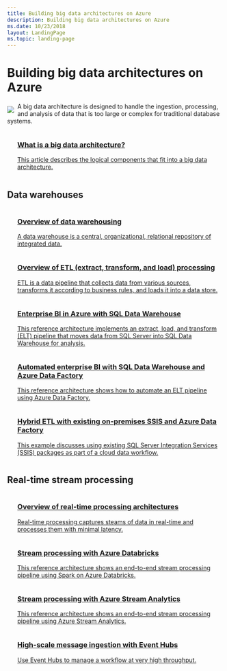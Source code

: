 ```yaml
---
title: Building big data architectures on Azure
description: Building big data architectures on Azure
ms.date: 10/23/2018
layout: LandingPage
ms.topic: landing-page
---
```


# Building big data architectures on Azure

<!-- markdownlint-disable MD033 -->

<img src="../_images/data-guide.svg" style="float:left; margin-top:8px; margin-right:8px;"/>

A big data architecture is designed to handle the ingestion, processing, and analysis of data that is too large or complex for traditional database systems.

<ul  class="panelContent cardsZ">
<li style="display: flex; flex-direction: column;">
    <a href="../data-guide/big-data/index.md" style="display: flex; flex-direction: column; flex: 1 0 auto;">
        <div class="cardSize" style="flex: 1 0 auto; display: flex;">
            <div class="cardPadding" style="display: flex;">
                <div class="card">
                    <div class="cardText">
                        <h3>What is a big data architecture?</h3>
                        <p>This article describes the logical components that fit into a big data architecture.</p>
                    </div>
                </div>
            </div>
        </div>
    </a>
</li>
</ul>

## Data warehouses

<ul  class="panelContent cardsZ">
<li style="display: flex; flex-direction: column;">
    <a href="../data-guide/relational-data/data-warehousing.md" style="display: flex; flex-direction: column; flex: 1 0 auto;">
        <div class="cardSize" style="flex: 1 0 auto; display: flex;">
            <div class="cardPadding" style="display: flex;">
                <div class="card">
                    <div class="cardText">
                        <h3>Overview of data warehousing</h3>
                        <p>A data warehouse is a central, organizational, relational repository of integrated data.</p>
                    </div>
                </div>
            </div>
        </div>
    </a>
</li>
<li style="display: flex; flex-direction: column;">
    <a href="../data-guide/relational-data/etl.md" style="display: flex; flex-direction: column; flex: 1 0 auto;">
        <div class="cardSize" style="flex: 1 0 auto; display: flex;">
            <div class="cardPadding" style="display: flex;">
                <div class="card">
                    <div class="cardText">
                        <h3>Overview of ETL (extract, transform, and load) processing</h3>
                        <p>ETL is a data pipeline that collects data from various sources, transforms it according to business rules, and loads it into a data store.</p>
                    </div>
                </div>
            </div>
        </div>
    </a>
</li>
<li style="display: flex; flex-direction: column;">
    <a href="../reference-architectures/data/enterprise-bi-sqldw.md" style="display: flex; flex-direction: column; flex: 1 0 auto;">
        <div class="cardSize" style="flex: 1 0 auto; display: flex;">
            <div class="cardPadding" style="display: flex;">
                <div class="card">
                    <div class="cardText">
                        <h3>Enterprise BI in Azure with SQL Data Warehouse</h3>
                        <p>This reference architecture implements an extract, load, and transform (ELT) pipeline that moves data from SQL Server into SQL Data Warehouse for analysis.</p>
                    </div>
                </div>
            </div>
        </div>
    </a>
</li>
<li style="display: flex; flex-direction: column;">
    <a href="../reference-architectures/data/enterprise-bi-adf.md" style="display: flex; flex-direction: column; flex: 1 0 auto;">
        <div class="cardSize" style="flex: 1 0 auto; display: flex;">
            <div class="cardPadding" style="display: flex;">
                <div class="card">
                    <div class="cardText">
                        <h3>Automated enterprise BI with SQL Data Warehouse and Azure Data Factory</h3>
                        <p>This reference architecture shows how to automate an ELT pipeline using Azure Data Factory.</p>
                    </div>
                </div>
            </div>
        </div>
    </a>
</li>
<li style="display: flex; flex-direction: column;">
    <a href="../reference-architectures/data/enterprise-bi-adf.md" style="display: flex; flex-direction: column; flex: 1 0 auto;">
        <div class="cardSize" style="flex: 1 0 auto; display: flex;">
            <div class="cardPadding" style="display: flex;">
                <div class="card">
                    <div class="cardText">
                        <h3>Hybrid ETL with existing on-premises SSIS and Azure Data Factory</h3>
                        <p>This example discusses using existing SQL Server Integration Services (SSIS) packages as part of a cloud data workflow.</p>
                    </div>
                </div>
            </div>
        </div>
    </a>
</li>
</ul>

## Real-time stream processing

<ul  class="panelContent cardsZ">
<li style="display: flex; flex-direction: column;">
    <a href="../data-guide/relational-data/data-warehousing.md" style="display: flex; flex-direction: column; flex: 1 0 auto;">
        <div class="cardSize" style="flex: 1 0 auto; display: flex;">
            <div class="cardPadding" style="display: flex;">
                <div class="card">
                    <div class="cardText">
                        <h3>Overview of real-time processing architectures</h3>
                        <p>Real-time processing captures steams of data in real-time and processes them with minimal latency.</p>
                    </div>
                </div>
            </div>
        </div>
    </a>
</li>
<li style="display: flex; flex-direction: column;">
    <a href="../reference-architectures/data/stream-processing-databricks.md" style="display: flex; flex-direction: column; flex: 1 0 auto;">
        <div class="cardSize" style="flex: 1 0 auto; display: flex;">
            <div class="cardPadding" style="display: flex;">
                <div class="card">
                    <div class="cardText">
                        <h3>Stream processing with Azure Databricks</h3>
                        <p>This reference architecture shows an end-to-end stream processing pipeline using Spark on Azure Databricks.</p>
                    </div>
                </div>
            </div>
        </div>
    </a>
</li>
<li style="display: flex; flex-direction: column;">
    <a href="../reference-architectures/data/stream-processing-stream-analytics.md" style="display: flex; flex-direction: column; flex: 1 0 auto;">
        <div class="cardSize" style="flex: 1 0 auto; display: flex;">
            <div class="cardPadding" style="display: flex;">
                <div class="card">
                    <div class="cardText">
                        <h3>Stream processing with Azure Stream Analytics</h3>
                        <p>This reference architecture shows an end-to-end stream processing pipeline using Azure Stream Analytics.</p>
                    </div>
                </div>
            </div>
        </div>
    </a>
</li>
<li style="display: flex; flex-direction: column;">
    <a href="../microservices/ingestion-workflow.md" style="display: flex; flex-direction: column; flex: 1 0 auto;">
        <div class="cardSize" style="flex: 1 0 auto; display: flex;">
            <div class="cardPadding" style="display: flex;">
                <div class="card">
                    <div class="cardText">
                        <h3>High-scale message ingestion with Event Hubs</h3>
                        <p>Use Event Hubs to manage a workflow at very high throughput.</p>
                    </div>
                </div>
            </div>
        </div>
    </a>
</li>
</ul>
